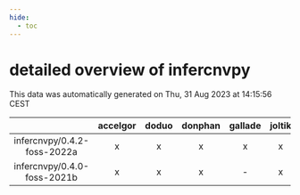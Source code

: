 ```yaml
---
hide:
  - toc
---
```


detailed overview of infercnvpy
===============================


This data was automatically generated on Thu, 31 Aug 2023 at 14:15:56 CEST  

| |accelgor|doduo|donphan|gallade|joltik|skitty|swalot|victini|
| :---: | :---: | :---: | :---: | :---: | :---: | :---: | :---: | :---: |
|infercnvpy/0.4.2-foss-2022a|x|x|x|x|x|x|x|x|
|infercnvpy/0.4.0-foss-2021b|x|x|x|-|x|x|x|x|
